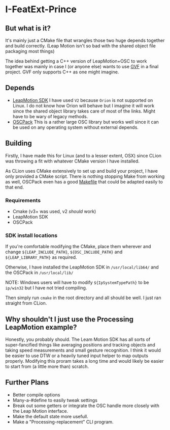 # I-FeatExt-Prince

## But what is it?
It's mainly just a CMake file that wrangles those two huge depends together and build correctly. (Leap Motion isn't so bad with the shared object file packaging most things)

The idea behind getting a C++ version of LeapMotion+OSC to work together was mainly in case I (or anyone else) wants to use [GVF](https://github.com/bcaramiaux/ofxGVF) in a final project. GVF only supports C++ as one might imagine.

## Depends
* [LeapMotion SDK](https://developer.leapmotion.com/)
I have used `V2` because `Orion` is not supported on Linux. I do not know how Orion will behave but I imagine it will work since the shared object library takes care of most of the links. Might have to be wary of legacy methods.
* [OSCPack](http://www.rossbencina.com/code/oscpack)
This is a rather large OSC library but works well since it can be used on any operating system without external depends.

## Building
Firstly, I have made this for Linux (and to a lesser extent, OSX) since CLion was throwing a fit with whatever CMake version I have installed.

As CLion uses CMake extensively to set up and build your project, I have only provided a CMake script. There is nothing stopping Make from working as well, OSCPack even has a good [Makefile](https://github.com/MariadeAnton/oscpack/blob/master/Makefile) that could be adapted easily to that end.
### Requirements
* Cmake (v3+ was used, v2 *should* work)
* LeapMotion SDK
* OSCPack

### SDK install locations
If you're comfortable modifying the CMake, place them wherever and change `${LEAP_INCLUDE_PATH}`, `${OSC_INCLUDE_PATH}` and `${LEAP_LIBRARY_PATH}` as required.

Otherwise, I have installed the LeapMotion SDK in `/usr/local/lib64/` and the OSCPack in `/usr/local/lib/`

NOTE: Windows users will have to modify `${IpSystemTypePath}` to be `ip/win32` but I have not tried compiling.

Then simply run `cmake` in the root directory and all should be well. I just ran straight from CLion.

## Why shouldn't I just use the Processing LeapMotion example?
Honestly, you probably should. The Leam Motion SDK has all sorts of super-fancified things like averaging positions and tracking objects and taking speed measurements and small gesture recognition. I think it would be easier to use DTW or a heavily tuned input helper to map outputs properly. Modifying this proram takes a long time and would likely be easier to start from (a little more than) scratch.


## Further Plans
* Better compile options
* Many-a-#define to easily tweak settings
* Break out some getters or integrate the OSC handle more closely with the Leap Motion interface.
* Make the default state more usefull.
* Make a "Processing-replacement" CLI program.
